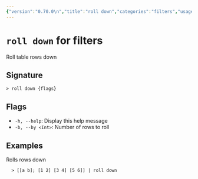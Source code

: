 ```yaml
---
{"version":"0.70.0\n","title":"roll down","categories":"filters","usage":"Roll table rows down\n"}
---
```

<!-- THIS FILE IS GENERATED BY update_book_commands.cjs USING NUSHELL'S HELP COMMANDS.
REFRAIN FROM EDITING IT MANUALLY.-->
# <code>roll down</code> for filters

<div class='command-title'>Roll table rows down</div>

## Signature

```> roll down {flags}```

## Flags

 * ```-h, --help```: Display this help message
 * ```-b, --by <Int>```: Number of rows to roll
## Examples

  Rolls rows down
```shell
  > [[a b]; [1 2] [3 4] [5 6]] | roll down
```


